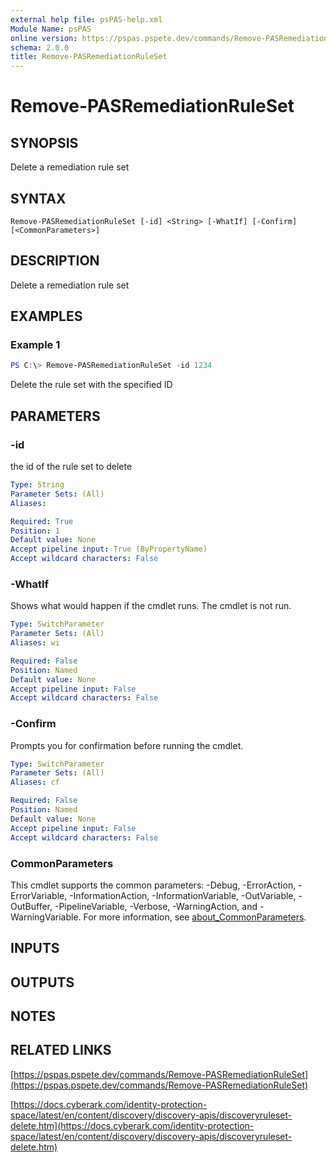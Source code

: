 ```yaml
---
external help file: psPAS-help.xml
Module Name: psPAS
online version: https://pspas.pspete.dev/commands/Remove-PASRemediationRuleSet
schema: 2.0.0
title: Remove-PASRemediationRuleSet
---
```


# Remove-PASRemediationRuleSet

## SYNOPSIS

Delete a remediation rule set

## SYNTAX

```
Remove-PASRemediationRuleSet [-id] <String> [-WhatIf] [-Confirm] [<CommonParameters>]
```

## DESCRIPTION

Delete a remediation rule set

## EXAMPLES

### Example 1

```powershell
PS C:\> Remove-PASRemediationRuleSet -id 1234
```

Delete the rule set with the specified ID

## PARAMETERS

### -id

the id of the rule set to delete

```yaml
Type: String
Parameter Sets: (All)
Aliases:

Required: True
Position: 1
Default value: None
Accept pipeline input: True (ByPropertyName)
Accept wildcard characters: False
```

### -WhatIf

Shows what would happen if the cmdlet runs.
The cmdlet is not run.

```yaml
Type: SwitchParameter
Parameter Sets: (All)
Aliases: wi

Required: False
Position: Named
Default value: None
Accept pipeline input: False
Accept wildcard characters: False
```

### -Confirm

Prompts you for confirmation before running the cmdlet.

```yaml
Type: SwitchParameter
Parameter Sets: (All)
Aliases: cf

Required: False
Position: Named
Default value: None
Accept pipeline input: False
Accept wildcard characters: False
```

### CommonParameters
This cmdlet supports the common parameters: -Debug, -ErrorAction, -ErrorVariable, -InformationAction, -InformationVariable, -OutVariable, -OutBuffer, -PipelineVariable, -Verbose, -WarningAction, and -WarningVariable. For more information, see [about_CommonParameters](http://go.microsoft.com/fwlink/?LinkID=113216).

## INPUTS

## OUTPUTS

## NOTES

## RELATED LINKS

[https://pspas.pspete.dev/commands/Remove-PASRemediationRuleSet](https://pspas.pspete.dev/commands/Remove-PASRemediationRuleSet)

[https://docs.cyberark.com/identity-protection-space/latest/en/content/discovery/discovery-apis/discoveryruleset-delete.htm](https://docs.cyberark.com/identity-protection-space/latest/en/content/discovery/discovery-apis/discoveryruleset-delete.htm)
